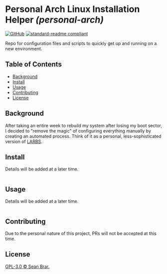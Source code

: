 # Personal Arch Linux Installation Helper _(personal-arch)_

[![GitHub](https://img.shields.io/github/license/seanbrar/personal-arch)](LICENSE)
[![standard-readme compliant](https://img.shields.io/badge/readme%20style-standard-brightgreen.svg?style=flat-square)](https://github.com/RichardLitt/standard-readme)

Repo for configuration files and scripts to quickly get up and running on a new environment.

## Table of Contents

- [Background](#background)
- [Install](#install)
- [Usage](#usage)
- [Contributing](#contributing)
- [License](#license)

## Background

After taking an entire week to rebuild my system after losing my boot sector, I decided to "remove the magic" of configuring everything manually by creating an automated process. Think of it as a personal, less-sophisticated version of [LARBS](https://github.com/LukeSmithxyz/LARBS).

## Install

Details will be added at a later time.

```
```

## Usage

Details will be added at a later time.

```
```

## Contributing

Due to the personal nature of this project, PRs will not be accepted at this time.

## License

[GPL-3.0 © Sean Brar.](LICENSE)